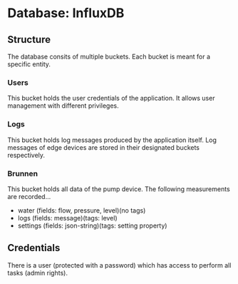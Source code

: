 # Database: InfluxDB

## Structure
The database consits of multiple buckets. Each bucket is meant for a specific entity.

### Users
This bucket holds the user credentials of the application. It allows user management with different privileges.

### Logs
This bucket holds log messages produced by the application itself. Log messages of edge devices are stored in their designated buckets respectively.

### Brunnen
This bucket holds all data of the pump device. The following measurements are recorded... 
- water (fields: flow, pressure, level)(no tags)
- logs (fields: message)(tags: level)
- settings (fields: json-string)(tags: setting property)

## Credentials
There is a user (protected with a password) which has access to perform all tasks (admin rights).
